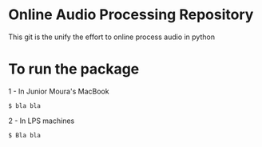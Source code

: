 # Online Audio Processing Repository

This git is the unify the effort to online process audio in python

# To run the package

1 - In Junior Moura's MacBook
```
$ bla bla
```

2 - In LPS machines
```
$ Bla bla
```
